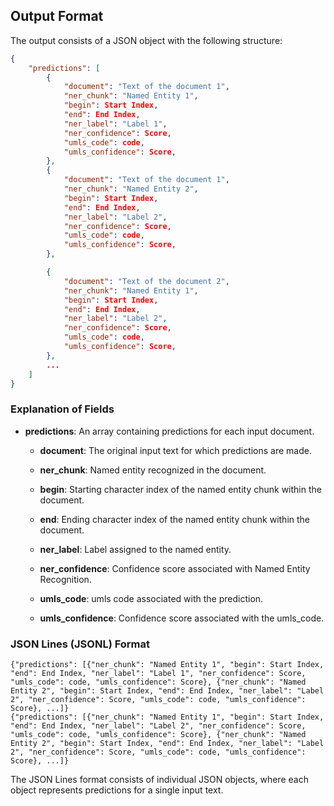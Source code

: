 ## Output Format

The output consists of a JSON object with the following structure:

```json
{
    "predictions": [
        {
            "document": "Text of the document 1",
            "ner_chunk": "Named Entity 1",
            "begin": Start Index,
            "end": End Index,
            "ner_label": "Label 1",
            "ner_confidence": Score,
            "umls_code": code,
            "umls_confidence": Score,
        },
        {
            "document": "Text of the document 1",
            "ner_chunk": "Named Entity 2",
            "begin": Start Index,
            "end": End Index,
            "ner_label": "Label 2",
            "ner_confidence": Score,
            "umls_code": code,
            "umls_confidence": Score,
        },

        {
            "document": "Text of the document 2",
            "ner_chunk": "Named Entity 1",
            "begin": Start Index,
            "end": End Index,
            "ner_label": "Label 2",
            "ner_confidence": Score,
            "umls_code": code,
            "umls_confidence": Score,
        },
        ...
    ]
}


```

### Explanation of Fields

- **predictions**: An array containing predictions for each input document.

    - **document**: The original input text for which predictions are made.

    - **ner_chunk**: Named entity recognized in the document.

    - **begin**: Starting character index of the named entity chunk within the document.

    - **end**: Ending character index of the named entity chunk within the document.

    - **ner_label**: Label assigned to the named entity.

    - **ner_confidence**: Confidence score associated with Named Entity Recognition.

    - **umls_code**: umls code associated with the prediction.

    - **umls_confidence**: Confidence score associated with the umls_code.


### JSON Lines (JSONL) Format

```
{"predictions": [{"ner_chunk": "Named Entity 1", "begin": Start Index, "end": End Index, "ner_label": "Label 1", "ner_confidence": Score, "umls_code": code, "umls_confidence": Score}, {"ner_chunk": "Named Entity 2", "begin": Start Index, "end": End Index, "ner_label": "Label 2", "ner_confidence": Score, "umls_code": code, "umls_confidence": Score}, ...]}
{"predictions": [{"ner_chunk": "Named Entity 1", "begin": Start Index, "end": End Index, "ner_label": "Label 2", "ner_confidence": Score, "umls_code": code, "umls_confidence": Score}, {"ner_chunk": "Named Entity 2", "begin": Start Index, "end": End Index, "ner_label": "Label 2", "ner_confidence": Score, "umls_code": code, "umls_confidence": Score}, ...]}
```

The JSON Lines format consists of individual JSON objects, where each object represents predictions for a single input text.